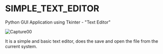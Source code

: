 # SIMPLE_TEXT_EDITOR
Python GUI Application using Tkinter - "Text Editor"

![Capture00](https://user-images.githubusercontent.com/43759020/120339376-b21ced80-c312-11eb-8441-d7feb3f2b650.JPG)

It is a simple and basic text editor, does the save and open the file from the current system.
